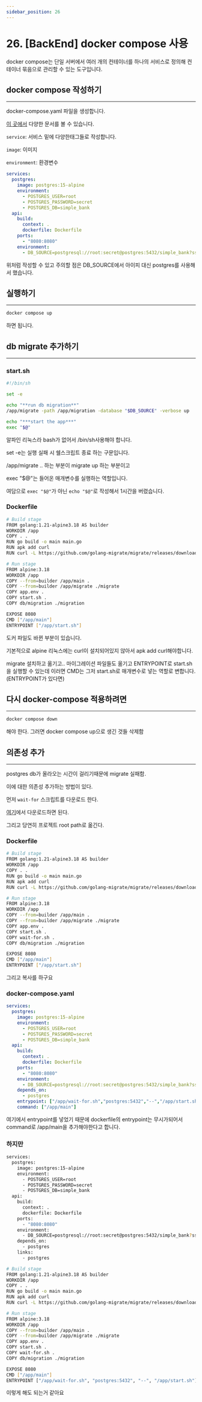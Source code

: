 ```yaml
---
sidebar_position: 26
---
```


# 26. [BackEnd] docker compose 사용

docker compose는 단일 서버에서 여러 개의 컨테이너를 하나의 서비스로 정의해 컨테이너 묶음으로 관리할 수 있는 도구입니다.

## docker compose 작성하기
---

docker-compose.yaml 파일을 생성합니다.

[이 곳에서](https://docs.docker.com/compose/compose-file/) 다양한 문서를 볼 수 있습니다.



`service`: 서비스 밑에 다양한태그들로 작성합니다.

`image`: 이미지

`environment`: 환경변수

```yaml
services:
  postgres:
    image: postgres:15-alpine
    environment:
      - POSTGRES_USER=root
      - POSTGRES_PASSWORD=secret
      - POSTGRES_DB=simple_bank
  api:
    build:
      context: .
      dockerfile: Dockerfile
    ports:
      - "8080:8080"
    environment:
      - DB_SOURCE=postgresql://root:secret@postgres:5432/simple_bank?sslmode=disable
```

위처럼 작성할 수 있고 주의할 점은 DB_SOURCE에서 아이피 대신 postgres를 사용해서 했습니다.


## 실행하기
---

```bash
docker compose up 
```

하면 됩니다.

## db migrate 추가하기
---


### start.sh

```bash
#!/bin/sh

set -e

echo "**run db migration**"
/app/migrate -path /app/migration -database "$DB_SOURCE" -verbose up

echo "***start the app***"
exec "$@"
```

알파인 리눅스라 bash가 없어서 /bin/sh사용해야 합니다.

set -e는 실행 실패 시 쉘스크립트 종료 하는 구문입니다.

/app/migrate .. 하는 부분이 migrate up 하는 부분이고

exec "$@"는 들어온 매개변수를 실행하는 역할입니다.

여담으로 `exec "$@"`가 아닌 `echo "$@"`로 작성해서 1시간을 버렸습니다.


### Dockerfile

```bash
# Build stage
FROM golang:1.21-alpine3.18 AS builder
WORKDIR /app
COPY . .
RUN go build -o main main.go
RUN apk add curl
RUN curl -L https://github.com/golang-migrate/migrate/releases/download/v4.16.2/migrate.linux-amd64.tar.gz | tar xvz

# Run stage
FROM alpine:3.18
WORKDIR /app
COPY --from=builder /app/main .
COPY --from=builder /app/migrate ./migrate
COPY app.env .
COPY start.sh .
COPY db/migration ./migration

EXPOSE 8080
CMD ["/app/main"]
ENTRYPOINT ["/app/start.sh"]
```

도커 파일도 바뀐 부분이 있습니다. 


기본적으로 alpine 리눅스에는 curl이 설치되어있지 않아서 apk add curl해야합니다.

migrate 설치하고 옮기고.. 마이그레이션 파일들도 옮기고 ENTRYPOINT로 start.sh을 실행할 수 있는데 이러면 CMD는 그저 start.sh로 매개변수로 넣는 역할로 변합니다. (ENTRYPOINT가 있다면)

## 다시 docker-compose 적용하려면
---

```bash
docker compose down 
```

해야 한다. 그러면 docker compose up으로 생긴 것들 삭제함

## 의존성 추가
---

postgres db가 올라오는 시간이 걸리기때문에 migrate 실패함.

이에 대한 의존성 추가하는 방법이 있다.

먼저 `wait-for` 스크립트를 다운로드 한다.

[여기](https://github.com/eficode/wait-for)에서 다운로드하면 된다.

그리고 당연히 프로젝트 root path로 옮긴다.

### Dockerfile

```bash
# Build stage
FROM golang:1.21-alpine3.18 AS builder
WORKDIR /app
COPY . .
RUN go build -o main main.go
RUN apk add curl
RUN curl -L https://github.com/golang-migrate/migrate/releases/download/v4.16.2/migrate.linux-amd64.tar.gz | tar xvz

# Run stage
FROM alpine:3.18
WORKDIR /app
COPY --from=builder /app/main .
COPY --from=builder /app/migrate ./migrate
COPY app.env .
COPY start.sh .
COPY wait-for.sh .
COPY db/migration ./migration

EXPOSE 8080
CMD ["/app/main"]
ENTRYPOINT ["/app/start.sh"]
```

그리고 복사를 하구요

### docker-compose.yaml

```yaml
services:
  postgres:
    image: postgres:15-alpine
    environment:
      - POSTGRES_USER=root
      - POSTGRES_PASSWORD=secret
      - POSTGRES_DB=simple_bank
  api:
    build:
      context: .
      dockerfile: Dockerfile
    ports:
      - "8080:8080"
    environment:
      - DB_SOURCE=postgresql://root:secret@postgres:5432/simple_bank?sslmode=disable
    depends_on:
      - postgres
    entrypoint: ["/app/wait-for.sh","postgres:5432","--","/app/start.sh"]
    command: ["/app/main"]
```

여기에서 entrypoint를 넣었기 때문에 dockerfile의 entrypoint는 무시가되어서 command로 /app/main을 추가해야한다고 합니다.


### 하지만

```bash title='docker-compose.yaml'
services:
  postgres:
    image: postgres:15-alpine
    environment:
      - POSTGRES_USER=root
      - POSTGRES_PASSWORD=secret
      - POSTGRES_DB=simple_bank
  api:
    build:
      context: .
      dockerfile: Dockerfile
    ports:
      - "8080:8080"
    environment:
      - DB_SOURCE=postgresql://root:secret@postgres:5432/simple_bank?sslmode=disable
    depends_on:
      - postgres
    links:
      - postgres
```

```bash title='Dockerfile'
# Build stage
FROM golang:1.21-alpine3.18 AS builder
WORKDIR /app
COPY . .
RUN go build -o main main.go
RUN apk add curl
RUN curl -L https://github.com/golang-migrate/migrate/releases/download/v4.16.2/migrate.linux-amd64.tar.gz | tar xvz

# Run stage
FROM alpine:3.18
WORKDIR /app
COPY --from=builder /app/main .
COPY --from=builder /app/migrate ./migrate
COPY app.env .
COPY start.sh .
COPY wait-for.sh .
COPY db/migration ./migration

EXPOSE 8080
CMD ["/app/main"]
ENTRYPOINT ["/app/wait-for.sh", "postgres:5432", "--", "/app/start.sh"]
```

이렇게 해도 되는거 같아요